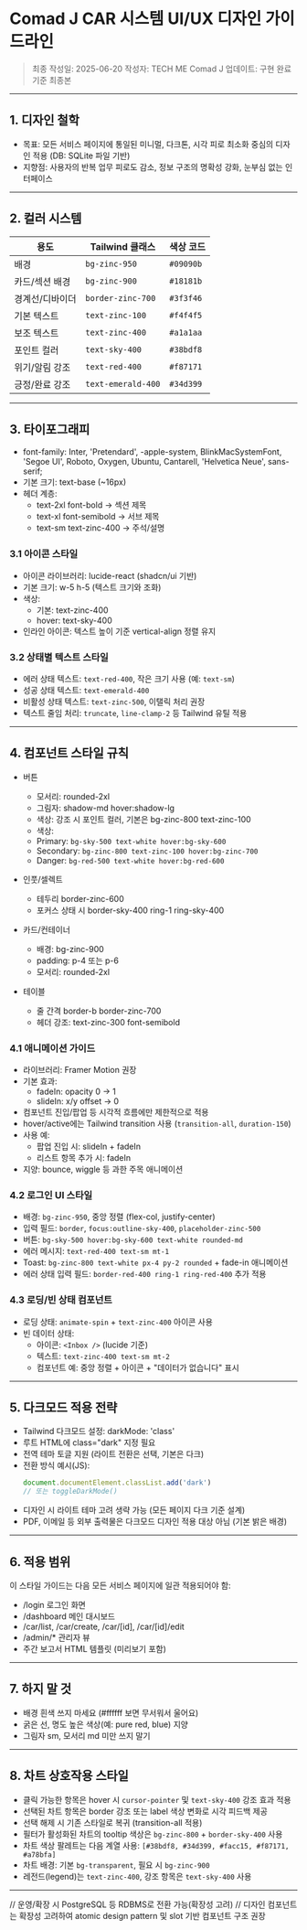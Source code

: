 # Comad J CAR 시스템 UI/UX 디자인 가이드라인

> 최종 작성일: 2025-06-20
> 작성자: TECH ME Comad J
> 업데이트: 구현 완료 기준 최종본

---

## 1. 디자인 철학
- 목표: 모든 서비스 페이지에 통일된 미니멀, 다크톤, 시각 피로 최소화 중심의 디자인 적용 (DB: SQLite 파일 기반)
- 지향점: 사용자의 반복 업무 피로도 감소, 정보 구조의 명확성 강화, 눈부심 없는 인터페이스

---

## 2. 컬러 시스템
| 용도       | Tailwind 클래스       | 색상 코드     |
| -------- | ------------------ | --------- |
| 배경       | `bg-zinc-950`      | `#09090b` |
| 카드/섹션 배경 | `bg-zinc-900`      | `#18181b` |
| 경계선/디바이더 | `border-zinc-700`  | `#3f3f46` |
| 기본 텍스트   | `text-zinc-100`    | `#f4f4f5` |
| 보조 텍스트   | `text-zinc-400`    | `#a1a1aa` |
| 포인트 컬러   | `text-sky-400`     | `#38bdf8` |
| 위기/알림 강조 | `text-red-400`     | `#f87171` |
| 긍정/완료 강조 | `text-emerald-400` | `#34d399` |

---

## 3. 타이포그래피
- font-family: Inter, 'Pretendard', -apple-system, BlinkMacSystemFont,
'Segoe UI', Roboto, Oxygen, Ubuntu, Cantarell, 'Helvetica Neue', sans-serif;
- 기본 크기: text-base (~16px)
- 헤더 계층:
    - text-2xl font-bold → 섹션 제목
    - text-xl font-semibold → 서브 제목
    - text-sm text-zinc-400 → 주석/설명

### 3.1 아이콘 스타일
- 아이콘 라이브러리: lucide-react (shadcn/ui 기반)
- 기본 크기: w-5 h-5 (텍스트 크기와 조화)
- 색상:
  - 기본: text-zinc-400
  - hover: text-sky-400
- 인라인 아이콘: 텍스트 높이 기준 vertical-align 정렬 유지

### 3.2 상태별 텍스트 스타일
- 에러 상태 텍스트: `text-red-400`, 작은 크기 사용 (예: `text-sm`)
- 성공 상태 텍스트: `text-emerald-400`
- 비활성 상태 텍스트: `text-zinc-500`, 이탤릭 처리 권장
- 텍스트 줄임 처리: `truncate`, `line-clamp-2` 등 Tailwind 유틸 적용

---

## 4. 컴포넌트 스타일 규칙
- 버튼
    - 모서리: rounded-2xl
    - 그림자: shadow-md hover:shadow-lg
    - 색상: 강조 시 포인트 컬러, 기본은 bg-zinc-800 text-zinc-100
    - 색상:
    - Primary: `bg-sky-500 text-white hover:bg-sky-600`
    - Secondary: `bg-zinc-800 text-zinc-100 hover:bg-zinc-700`
    - Danger: `bg-red-500 text-white hover:bg-red-600`

- 인풋/셀렉트
    - 테두리 border-zinc-600
    - 포커스 상태 시 border-sky-400 ring-1 ring-sky-400
- 카드/컨테이너
    - 배경: bg-zinc-900
    - padding: p-4 또는 p-6
    - 모서리: rounded-2xl
- 테이블
    - 줄 간격 border-b border-zinc-700
    - 헤더 강조: text-zinc-300 font-semibold

### 4.1 애니메이션 가이드
- 라이브러리: Framer Motion 권장
- 기본 효과:
  - fadeIn: opacity 0 → 1
  - slideIn: x/y offset → 0
- 컴포넌트 진입/팝업 등 시각적 흐름에만 제한적으로 적용
- hover/active에는 Tailwind transition 사용 (`transition-all`, `duration-150`)
- 사용 예:
  - 팝업 진입 시: slideIn + fadeIn
  - 리스트 항목 추가 시: fadeIn
- 지양: bounce, wiggle 등 과한 주목 애니메이션

### 4.2 로그인 UI 스타일

- 배경: `bg-zinc-950`, 중앙 정렬 (flex-col, justify-center)
- 입력 필드: `border`, `focus:outline-sky-400`, `placeholder-zinc-500`
- 버튼: `bg-sky-500 hover:bg-sky-600 text-white rounded-md`
- 에러 메시지: `text-red-400 text-sm mt-1`
- Toast: `bg-zinc-800 text-white px-4 py-2 rounded` + fade-in 애니메이션
- 에러 상태 입력 필드: `border-red-400 ring-1 ring-red-400` 추가 적용

### 4.3 로딩/빈 상태 컴포넌트
- 로딩 상태: `animate-spin` + `text-zinc-400` 아이콘 사용
- 빈 데이터 상태:
  - 아이콘: `<Inbox />` (lucide 기준)
  - 텍스트: `text-zinc-400 text-sm mt-2`
  - 컴포넌트 예: 중앙 정렬 + 아이콘 + "데이터가 없습니다" 표시

---

## 5. 다크모드 적용 전략
- Tailwind 다크모드 설정: darkMode: 'class'
- 루트 HTML에 class="dark" 지정 필요
- 전역 테마 토글 지원 (라이트 전환은 선택, 기본은 다크)
- 전환 방식 예시(JS):
  ```ts
  document.documentElement.classList.add('dark')
  // 또는 toggleDarkMode()
  ```
- 디자인 시 라이트 테마 고려 생략 가능 (모든 페이지 다크 기준 설계)
- PDF, 이메일 등 외부 출력물은 다크모드 디자인 적용 대상 아님 (기본 밝은 배경)

---

## 6. 적용 범위
이 스타일 가이드는 다음 모든 서비스 페이지에 일관 적용되어야 함:
- /login 로그인 화면
- /dashboard 메인 대시보드
- /car/list, /car/create, /car/[id], /car/[id]/edit
- /admin/* 관리자 뷰
- 주간 보고서 HTML 템플릿 (미리보기 포함)

---

## 7. 하지 말 것
- 배경 흰색 쓰지 마세요 (#ffffff 보면 무서워서 울어요)
- 굵은 선, 명도 높은 색상(예: pure red, blue) 지양
- 그림자 sm, 모서리 md 미만 쓰지 말기

---

## 8. 차트 상호작용 스타일

- 클릭 가능한 항목은 hover 시 `cursor-pointer` 및 `text-sky-400` 강조 효과 적용
- 선택된 차트 항목은 border 강조 또는 label 색상 변화로 시각 피드백 제공
- 선택 해제 시 기존 스타일로 복귀 (transition-all 적용)
- 필터가 활성화된 차트의 tooltip 색상은 `bg-zinc-800` + `border-sky-400` 사용
- 차트 색상 팔레트는 다음 계열 사용: `[#38bdf8, #34d399, #facc15, #f87171, #a78bfa]`
- 차트 배경: 기본 `bg-transparent`, 필요 시 `bg-zinc-900`
- 레전드(legend)는 `text-zinc-400`, 강조 항목은 `text-sky-400` 사용

---

// 운영/확장 시 PostgreSQL 등 RDBMS로 전환 가능(확장성 고려)
// 디자인 컴포넌트는 확장성 고려하여 atomic design pattern 및 slot 기반 컴포넌트 구조 권장